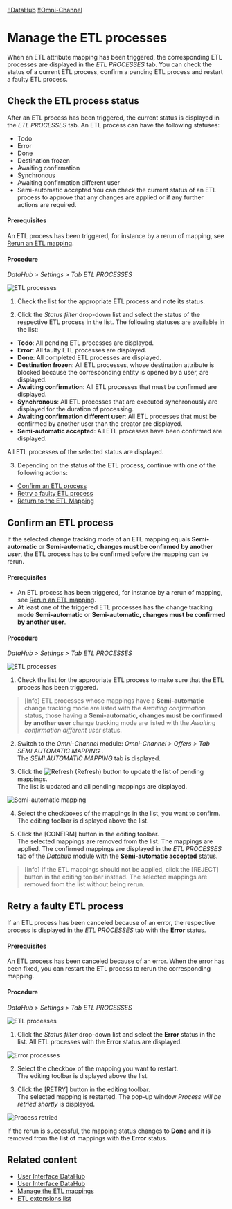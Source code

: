 [!!DataHub](DataHub)
[!!Omni-Channel](Channels)

# Manage the ETL processes

When an ETL attribute mapping has been triggered, the corresponding ETL processes are displayed in the *ETL PROCESSES* tab. You can check the status of a current ETL process, confirm a pending ETL process and restart a faulty ETL process.  


## Check the ETL process status

After an ETL process has been triggered, the current status is displayed in the *ETL PROCESSES* tab. An ETL process can have the following statuses:
- Todo
- Error
- Done
- Destination frozen
- Awaiting confirmation
- Synchronous
- Awaiting confirmation different user
- Semi-automatic accepted
You can check the current status of an ETL process to approve that any changes are applied or if any further actions are required.  

#### Prerequisites

An ETL process has been triggered, for instance by a rerun of mapping, see [Rerun an ETL mapping](01_ManageETLMappings.md#rerun-an-etl-mapping).

#### Procedure
*DataHub > Settings > Tab ETL PROCESSES*

![ETL processes](/Assets/Screenshots/DataHub/Settings/ETLProcesses/ETLProcesses.png "[ETL processes]")

1. Check the list for the appropriate ETL process and note its status.

2. Click the *Status filter* drop-down list and select the status of the respective ETL process in the list. The following statuses are available in the list:
  - **Todo**: All pending ETL processes are displayed.
  - **Error**: All faulty ETL processes are displayed.
  - **Done**: All completed ETL processes are displayed.
  - **Destination frozen**: All ETL processes, whose destination attribute is blocked because the corresponding entity is opened by a user, are displayed.
  - **Awaiting confirmation**: All ETL processes that must be confirmed are displayed.
  - **Synchronous**: All ETL processes that are executed synchronously are displayed for the duration of processing.
  - **Awaiting confirmation different user**: All ETL processes that must be confirmed by another user than the creator are displayed.
  - **Semi-automatic accepted**: All ETL processes have been confirmed are displayed.   

  All ETL processes of the selected status are displayed.

3. Depending on the status of the ETL process, continue with one of the following actions:
  - [Confirm an ETL process](#confirm-an-etl-process)
  - [Retry a faulty ETL process](#retry-a-faulty-etl-process)
  - [Return to the ETL Mapping](01_ManageETLMappings.md)



## Confirm an ETL process

If the selected change tracking mode of an ETL mapping equals **Semi-automatic** or **Semi-automatic, changes must be confirmed by another user**, the ETL process has to be confirmed before the mapping can be rerun.

#### Prerequisites

- An ETL process has been triggered, for instance by a rerun of mapping, see [Rerun an ETL mapping](01_ManageETLMappings.md#rerun-an-etl-mapping).
- At least one of the triggered ETL processes has the change tracking mode **Semi-automatic** or **Semi-automatic, changes must be confirmed by another user**.

#### Procedure
*DataHub > Settings > Tab ETL PROCESSES*

![ETL processes](/Assets/Screenshots/DataHub/Settings/ETLProcesses/ETLProcesses.png "[ETL processes]")

1. Check the list for the appropriate ETL process to make sure that the ETL process has been triggered.

  > [Info] ETL processes whose mappings have a **Semi-automatic** change tracking mode are listed with the *Awaiting confirmation* status, those having a **Semi-automatic, changes must be confirmed by another user** change tracking mode are listed with the *Awaiting confirmation different user* status.

2. Switch to the *Omni-Channel* module: *Omni-Channel > Offers > Tab SEMI AUTOMATIC MAPPING* .      
  The *SEMI AUTOMATIC MAPPING* tab is displayed.

3. Click the ![Refresh](/Assets/Icons/Refresh01.png "[Refresh]") (Refresh) button to update the list of pending mappings.   
  The list is updated and all pending mappings are displayed.

  ![Semi-automatic mapping](/Assets/Screenshots/Channels/Offers/SemiAutomaticMapping/SemiAutomaticMapping.png "[Semi-automatic mapping]")

4. Select the checkboxes of the mappings in the list, you want to confirm.   
  The editing toolbar is displayed above the list.

5. Click the [CONFIRM] button in the editing toolbar.   
  The selected mappings are removed from the list. The mappings are applied. The confirmed mappings are displayed in the *ETL PROCESSES* tab of the *Datahub* module with the **Semi-automatic accepted** status.

  > [Info] If the ETL mappings should not be applied, click the [REJECT] button in the editing toolbar instead. The selected mappings are removed from the list without being rerun.

[comment]: <> (doesn't work for me. Why not displayed in the accepted list in datahub?)



## Retry a faulty ETL process

[comment]: <> (move chapter in troubleshooting?)

If an ETL process has been canceled because of an error, the respective process is displayed in the *ETL PROCESSES* tab with the **Error** status.

#### Prerequisites

An ETL process has been canceled because of an error. When the error has been fixed, you can restart the ETL process to rerun the corresponding mapping.

#### Procedure
*DataHub > Settings > Tab ETL PROCESSES*

![ETL processes](/Assets/Screenshots/DataHub/Settings/ETLProcesses/ETLProcesses.png "[ETL processes]")

1. Click the *Status filter* drop-down list and select the **Error** status in the list.
  All ETL processes with the **Error** status are displayed.

  ![Error processes](/Assets/Screenshots/DataHub/Settings/ETLProcesses/Error.png "[Error processes]")

2. Select the checkbox of the mapping you want to restart.   
  The editing toolbar is displayed above the list.

  [comment]: <> (why can I only select one mapping and not several mappings at a time?)

3. Click the [RETRY] button in the editing toolbar.   
  The selected mapping is restarted. The pop-up window *Process will be retried shortly* is displayed.

  ![Process retried](/Assets/Screenshots/DataHub/Settings/ETLProcesses/ProcessRetried.png "[Process retried]")

  If the rerun is successful, the mapping status changes to **Done** and it is removed from the list of mappings with the **Error** status.



## Related content

- [User Interface DataHub](/DataHub/UserInterface/02h_ETLProcesses.md)
- [User Interface DataHub](/DataHub/UserInterface/02d_ETL.md)
- [Manage the ETL mappings](01_ManageETLMappings.md)
- [ETL extensions list](/DataHub/UserInterface/03_ETLExtensions.md)
